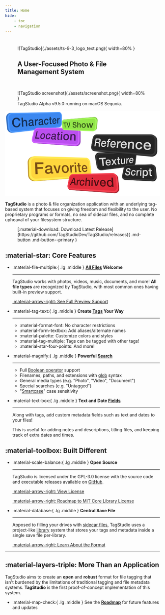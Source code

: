 ```yaml
---
title: Home
hide:
    - toc
    - navigation
---
```


#

<link rel="stylesheet" href="stylesheets/home.css">

<figure markdown="span">
  ![TagStudio](./assets/ts-9-3_logo_text.png){ width=80% }<h2>A User-Focused Photo & File Management System</h2>
</figure>

<br>

<figure markdown="span">
  ![TagStudio screenshot](./assets/screenshot.png){ width=80% }
  <figcaption>TagStudio Alpha v9.5.0 running on macOS Sequoia.</figcaption>
</figure>

<div class="grid" markdown>

![TagStudio screenshot](./assets/tag_bubbles.png)

**TagStudio** is a photo & file organization application with an underlying tag-based system that focuses on giving freedom and flexibility to the user. No proprietary programs or formats, no sea of sidecar files, and no complete upheaval of your filesystem structure.

</div>

<figure markdown="span">
  [:material-download: Download Latest Release](https://github.com/TagStudioDev/TagStudio/releases){ .md-button .md-button--primary }
</figure>

## :material-star: Core Features

<div class="grid cards" markdown>

-   :material-file-multiple:{ .lg .middle } **[All Files](entries.md) Welcome**

    ***

    TagStudio works with photos, videos, music, documents, and more! **All file types** are recognized by TagStudio, with most common ones having built-in preview support.

    [:material-arrow-right: See Full Preview Support](preview-support.md)

-   :material-tag-text:{ .lg .middle } **Create [Tags](tags.md) Your Way**

    ***

    -   :material-format-font: No character restrictions
    -   :material-form-textbox: Add aliases/alternate names
    -   :material-palette: Customize colors and styles
    -   :material-tag-multiple: Tags can be tagged with other tags!
    -   :material-star-four-points: And more!

-   :material-magnify:{ .lg .middle } **Powerful [Search](search.md)**

    ***

    -   Full [Boolean operator](search.md) support
    -   Filenames, paths, and extensions with [glob](<https://en.wikipedia.org/wiki/Glob_(programming)>) syntax
    -   General media types (e.g. "Photo", "Video", "Document")
    -   Special searches (e.g. "Untagged")
    -   "[Smartcase](search.md#case-sensitivity)" case sensitivity

-   :material-text-box:{ .lg .middle } **Text and Date [Fields](fields.md)**

    ***

    Along with tags, add custom metadata fields such as text and dates to your files!

    This is useful for adding notes and descriptions, titling files, and keeping track of extra dates and times.

</div>

## :material-toolbox: Built Different

<div class="grid cards" markdown>

-   :material-scale-balance:{ .lg .middle } **Open Source**

    ***

    TagStudio is licensed under the GPL-3.0 license with the source code and executable releases available on [GitHub](https://github.com/TagStudioDev/TagStudio).

    [:material-arrow-right: View License](https://github.com/TagStudioDev/TagStudio/blob/main/LICENSE)

    [:material-arrow-right: Roadmap to MIT Core Library License](roadmap.md#core-library-api)

-   :material-database:{ .lg .middle } **Central Save File**

    ***

    Apposed to filling your drives with [sidecar files](https://en.wikipedia.org/wiki/Sidecar_file), TagStudio uses a project-like [library](libraries.md) system that stores your tags and metadata inside a single save file per-library.

    [:material-arrow-right: Learn About the Format](libraries.md)

</div>

---

## :material-layers-triple: More Than an Application

TagStudio aims to create an **open** and **robust** format for file tagging that isn't burdened by the limitations of traditional tagging and file metadata systems. **TagStudio** is the first proof-of-concept implementation of this system.

<div class="grid cards" markdown>

-   :material-map-check:{ .lg .middle } See the [**Roadmap**](roadmap.md) for future features and updates

</div>
